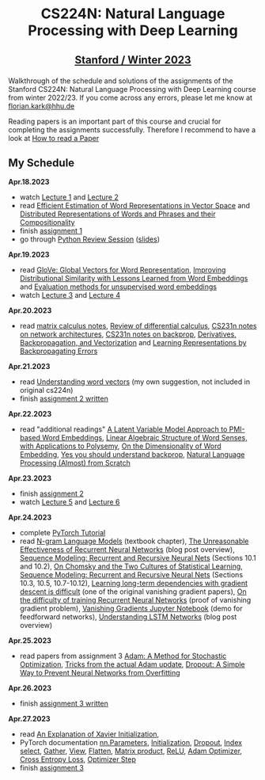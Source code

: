 # <p align="center">CS224N: Natural Language Processing with Deep Learning</p>
## <p align="center">[Stanford / Winter 2023](http://web.stanford.edu/class/cs224n/index.html)</p>
Walkthrough of the schedule and solutions of the assignments of the Stanford CS224N: Natural Language Processing with Deep Learning course from winter 2022/23. If you come across any errors, please let me know at florian.kark@hhu.de

Reading papers is an important part of this course and crucial for completing the assignments successfully. Therefore I recommend to have a look at [How to read a Paper](https://web.stanford.edu/class/ee384m/Handouts/HowtoReadPaper.pdf)

## My Schedule

**Apr.18.2023**
- watch [Lecture 1](https://youtu.be/rmVRLeJRkl4) and [Lecture 2](https://youtu.be/gqaHkPEZAew)
- read [Efficient Estimation of Word Representations in Vector Space](http://arxiv.org/pdf/1301.3781.pdf) and [Distributed Representations of Words and Phrases and their Compositionality](http://papers.nips.cc/paper/5021-distributed-representations-of-words-and-phrases-and-their-compositionality.pdf)
- finish [assignment 1](https://github.com/floriankark/cs224n-win2223/tree/main/a1)
- go through [Python Review Session](https://colab.research.google.com/drive/1hxWtr98jXqRDs_rZLZcEmX_hUcpDLq6e?usp=sharing) ([slides](http://web.stanford.edu/class/cs224n/readings/cs224n-python-review-2023.pdf))
 
 **Apr.19.2023**
- read [GloVe: Global Vectors for Word Representation](https://nlp.stanford.edu/pubs/glove.pdf), [Improving Distributional Similarity with Lessons Learned from Word Embeddings](http://www.aclweb.org/anthology/Q15-1016) and [Evaluation methods for unsupervised word embeddings](http://www.aclweb.org/anthology/D15-1036)
- watch [Lecture 3](https://youtu.be/X0Jw4kgaFlg) and [Lecture 4](https://youtu.be/PSGIodTN3KE)

 **Apr.20.2023**
- read [matrix calculus notes](http://web.stanford.edu/class/cs224n/readings/gradient-notes.pdf), [Review of differential calculus](http://web.stanford.edu/class/cs224n/readings/review-differential-calculus.pdf), [CS231n notes on network architectures](http://cs231n.github.io/neural-networks-1/), [CS231n notes on backprop](http://cs231n.github.io/optimization-2/), [Derivatives, Backpropagation, and Vectorization](http://cs231n.stanford.edu/handouts/derivatives.pdf) and [Learning Representations by Backpropagating Errors](http://www.iro.umontreal.ca/~vincentp/ift3395/lectures/backprop_old.pdf)

**Apr.21.2023**

- read [Understanding word vectors](https://gist.github.com/aparrish/2f562e3737544cf29aaf1af30362f469) (my own suggestion, not included in original cs224n)
- finish [assignment 2 written](https://github.com/floriankark/cs224n-win2223/tree/main/a2_written)

**Apr.22.2023**

- read "additional readings" [A Latent Variable Model Approach to PMI-based Word Embeddings](http://aclweb.org/anthology/Q16-1028), [Linear Algebraic Structure of Word Senses, with Applications to Polysemy](https://transacl.org/ojs/index.php/tacl/article/viewFile/1346/320), [On the Dimensionality of Word Embedding](https://papers.nips.cc/paper/7368-on-the-dimensionality-of-word-embedding.pdf), [Yes you should understand backprop](https://medium.com/@karpathy/yes-you-should-understand-backprop-e2f06eab496b), [Natural Language Processing (Almost) from Scratch](http://www.jmlr.org/papers/volume12/collobert11a/collobert11a.pdf)

**Apr.23.2023**

- finish [assignment 2](https://github.com/floriankark/cs224n-win2223/tree/main/a2)
- watch [Lecture 5](https://youtu.be/PLryWeHPcBs) and [Lecture 6](https://youtu.be/0LixFSa7yts)

**Apr.24.2023**

- complete [PyTorch Tutorial](https://colab.research.google.com/drive/13HGy3-uIIy1KD_WFhG4nVrxJC-3nUUkP?usp=sharing)
- read [N-gram Language Models](https://web.stanford.edu/~jurafsky/slp3/3.pdf) (textbook chapter), [The Unreasonable Effectiveness of Recurrent Neural Networks](http://karpathy.github.io/2015/05/21/rnn-effectiveness/) (blog post overview), [Sequence Modeling: Recurrent and Recursive Neural Nets](http://www.deeplearningbook.org/contents/rnn.html) (Sections 10.1 and 10.2), [On Chomsky and the Two Cultures of Statistical Learning](http://norvig.com/chomsky.html), [Sequence Modeling: Recurrent and Recursive Neural Nets](http://www.deeplearningbook.org/contents/rnn.html) (Sections 10.3, 10.5, 10.7-10.12), [Learning long-term dependencies with gradient descent is difficult](http://ai.dinfo.unifi.it/paolo//ps/tnn-94-gradient.pdf) (one of the original vanishing gradient papers), [On the difficulty of training Recurrent Neural Networks](https://arxiv.org/pdf/1211.5063.pdf) (proof of vanishing gradient problem), [Vanishing Gradients Jupyter Notebook](https://web.stanford.edu/class/archive/cs/cs224n/cs224n.1174/lectures/vanishing_grad_example.html) (demo for feedforward networks), [Understanding LSTM Networks](http://colah.github.io/posts/2015-08-Understanding-LSTMs/) (blog post overview) 

**Apr.25.2023**

- read papers from assignment 3 [Adam: A Method for Stochastic Optimization](https://arxiv.org/pdf/1412.6980.pdf), [Tricks from the actual Adam update](https://cs231n.github.io/neural-networks-3/#sgd), [Dropout: A Simple Way to Prevent Neural Networks from
Overfitting](https://www.cs.toronto.edu/~hinton/absps/JMLRdropout.pdf)

**Apr.26.2023**

- finish [assignment 3 written](https://github.com/floriankark/cs224n-win2223/tree/main/a3_written)

**Apr.27.2023**

- read [An Explanation of Xavier Initialization](https://andyljones.tumblr.com/post/110998971763/an-explanation-of-xavier-initialization), 
- PyTorch documentation [nn.Parameters](https://pytorch.org/docs/stable/nn.html#parameters), [Initialization](https://pytorch.org/docs/stable/nn.init.html), [Dropout](https://pytorch.org/docs/stable/nn.html#dropout-layers), [Index select](https://pytorch.org/docs/stable/torch.html#torch.index_select), [Gather](https://pytorch.org/docs/stable/torch.html#torch.gather), [View](https://pytorch.org/docs/stable/tensors.html#torch.Tensor.view), [Flatten](https://pytorch.org/docs/stable/generated/torch.flatten.html), [Matrix product](https://pytorch.org/docs/stable/torch.html#torch.matmul), [ReLU](https://pytorch.org/docs/stable/nn.html?highlight=relu#torch.nn.functional.relu), [Adam Optimizer](https://pytorch.org/docs/stable/optim.html), [Cross Entropy Loss](https://pytorch.org/docs/stable/nn.html#crossentropyloss), [Optimizer Step](https://pytorch.org/docs/stable/optim.html#optimizer-step)
- finish [assignment 3](https://github.com/floriankark/cs224n-win2223/tree/main/a3)
